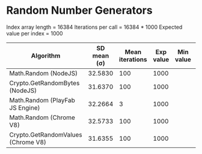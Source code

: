 Random Number Generators
================
Index array length = 16384
Iterations per call = 16384 * 1000
Expected value per index = 1000

| Algorithm                          | SD mean (σ) | Mean iterations | Exp value | Min value | Max value |
| ---------------------------------- | ----------- | --------------- | --------- | --------- | --------- |
| Math.Random (NodeJS)               | 32.5830     | 100 | 1000 | | |
| Crypto.GetRandomBytes (NodeJS)     | 31.6370     | 100 | 1000 | | |
| Math.Random (PlayFab JS Engine)    | 32.2664     | 3   | 1000 | | |
| Math.Random (Chrome V8)            | 32.5733     | 100 | 1000 | | |
| Crypto.GetRandomValues (Chrome V8) | 31.6355     | 100 | 1000 | | |
